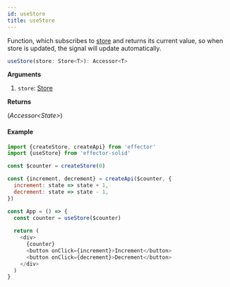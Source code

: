 ```yaml
---
id: useStore
title: useStore
---
```


Function, which subscribes to [store](../effector/Store.md) and returns its current value, so when store is updated, the signal will update automatically.

```ts
useStore(store: Store<T>): Accessor<T>
```

**Arguments**

1. `store`: [Store](../effector/Store.md)

**Returns**

(_Accessor\<State>_)

#### Example

```js
import {createStore, createApi} from 'effector'
import {useStore} from 'effector-solid'

const $counter = createStore(0)

const {increment, decrement} = createApi($counter, {
  increment: state => state + 1,
  decrement: state => state - 1,
})

const App = () => {
  const counter = useStore($counter)
  
  return (
    <div>
      {counter}
      <button onClick={increment}>Increment</button>
      <button onClick={decrement}>Decrement</button>
    </div>
  )
}
```
